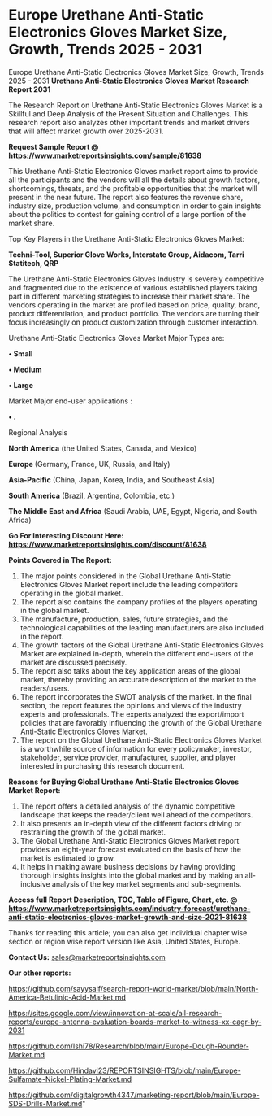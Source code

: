 # Europe Urethane Anti-Static Electronics Gloves Market Size, Growth, Trends 2025 - 2031
Europe Urethane Anti-Static Electronics Gloves Market Size, Growth, Trends 2025 - 2031
<strong>Urethane Anti-Static Electronics Gloves Market Research Report 2031</strong>

The Research Report on Urethane Anti-Static Electronics Gloves Market is a Skillful and Deep Analysis of the Present Situation and Challenges. This research report also analyzes other important trends and market drivers that will affect market growth over 2025-2031.

<strong>Request Sample Report @ <a href=https://www.marketreportsinsights.com/sample/81638>https://www.marketreportsinsights.com/sample/81638</a></strong>

This Urethane Anti-Static Electronics Gloves market report aims to provide all the participants and the vendors will all the details about growth factors, shortcomings, threats, and the profitable opportunities that the market will present in the near future. The report also features the revenue share, industry size, production volume, and consumption in order to gain insights about the politics to contest for gaining control of a large portion of the market share.

Top Key Players in the Urethane Anti-Static Electronics Gloves Market:

<strong>Techni-Tool, Superior Glove Works, Interstate Group, Aidacom, Tarri Statitech, QRP</strong>

The Urethane Anti-Static Electronics Gloves Industry is severely competitive and fragmented due to the existence of various established players taking part in different marketing strategies to increase their market share. The vendors operating in the market are profiled based on price, quality, brand, product differentiation, and product portfolio. The vendors are turning their focus increasingly on product customization through customer interaction.

Urethane Anti-Static Electronics Gloves Market Major Types are:

<strong>• Small

• Medium

• Large</strong>

Market Major end-user applications :

<strong>• .</strong>

Regional Analysis

</u><strong><b>North America</b></strong> (the United States, Canada, and Mexico)

<strong><b>Europe </b></strong>(Germany, France, UK, Russia, and Italy)

<strong><b>Asia-Pacific</b></strong> (China, Japan, Korea, India, and Southeast Asia)

<strong><b>South America</b></strong> (Brazil, Argentina, Colombia, etc.)

<strong><b>The Middle East and Africa</b></strong> (Saudi Arabia, UAE, Egypt, Nigeria, and South Africa)

<strong>Go For Interesting Discount Here: <a href=https://www.marketreportsinsights.com/discount/81638>https://www.marketreportsinsights.com/discount/81638</a></strong>

<strong>Points Covered in The Report:</strong>
<ol>
  <li>The major points considered in the Global Urethane Anti-Static Electronics Gloves Market report include the leading competitors operating in the global market.</li>
  <li>The report also contains the company profiles of the players operating in the global market.</li>
  <li>The manufacture, production, sales, future strategies, and the technological capabilities of the leading manufacturers are also included in the report.</li>
  <li>The growth factors of the Global Urethane Anti-Static Electronics Gloves Market are explained in-depth, wherein the different end-users of the market are discussed precisely.</li>
  <li>The report also talks about the key application areas of the global market, thereby providing an accurate description of the market to the readers/users.</li>
  <li>The report incorporates the SWOT analysis of the market. In the final section, the report features the opinions and views of the industry experts and professionals. The experts analyzed the export/import policies that are favorably influencing the growth of the Global Urethane Anti-Static Electronics Gloves Market.</li>
  <li>The report on the Global Urethane Anti-Static Electronics Gloves Market is a worthwhile source of information for every policymaker, investor, stakeholder, service provider, manufacturer, supplier, and player interested in purchasing this research document.</li>
</ol>
<strong>Reasons for Buying Global Urethane Anti-Static Electronics Gloves Market Report:</strong>

<ol>
  <li>The report offers a detailed analysis of the dynamic competitive landscape that keeps the reader/client well ahead of the competitors.</li>
  <li>It also presents an in-depth view of the different factors driving or restraining the growth of the global market.</li>
  <li>The Global Urethane Anti-Static Electronics Gloves Market report provides an eight-year forecast evaluated on the basis of how the market is estimated to grow.</li>
  <li>It helps in making aware business decisions by having providing thorough insights insights into the global market and by making an all-inclusive analysis of the key market segments and sub-segments.</li>
</ol>
<strong>Access full Report Description, TOC, Table of Figure, Chart, etc. @ <a href=https://www.marketreportsinsights.com/industry-forecast/urethane-anti-static-electronics-gloves-market-growth-and-size-2021-81638>https://www.marketreportsinsights.com/industry-forecast/urethane-anti-static-electronics-gloves-market-growth-and-size-2021-81638</a></strong>


Thanks for reading this article; you can also get individual chapter wise section or region wise report version like Asia, United States, Europe.

<strong>Contact Us:</strong>
sales@marketreportsinsights.com

<strong>Our other reports:</strong>

<a href=https://github.com/sayysaif/search-report-world-market/blob/main/North-America-Betulinic-Acid-Market.md>https://github.com/sayysaif/search-report-world-market/blob/main/North-America-Betulinic-Acid-Market.md</a>

<a href=https://sites.google.com/view/innovation-at-scale/all-research-reports/europe-antenna-evaluation-boards-market-to-witness-xx-cagr-by-2031>https://sites.google.com/view/innovation-at-scale/all-research-reports/europe-antenna-evaluation-boards-market-to-witness-xx-cagr-by-2031</a>

<a href=https://github.com/Ishi78/Research/blob/main/Europe-Dough-Rounder-Market.md>https://github.com/Ishi78/Research/blob/main/Europe-Dough-Rounder-Market.md</a>

<a href=https://github.com/Hindavi23/REPORTSINSIGHTS/blob/main/Europe-Sulfamate-Nickel-Plating-Market.md>https://github.com/Hindavi23/REPORTSINSIGHTS/blob/main/Europe-Sulfamate-Nickel-Plating-Market.md</a>

<a href=https://github.com/digitalgrowth4347/marketing-report/blob/main/Europe-SDS-Drills-Market.md>https://github.com/digitalgrowth4347/marketing-report/blob/main/Europe-SDS-Drills-Market.md</a>"
